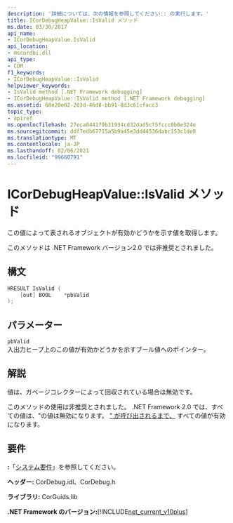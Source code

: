 ```yaml
---
description: '詳細については、次の情報を参照してください:: の実行します。'
title: ICorDebugHeapValue::IsValid メソッド
ms.date: 03/30/2017
api_name:
- ICorDebugHeapValue.IsValid
api_location:
- mscordbi.dll
api_type:
- COM
f1_keywords:
- ICorDebugHeapValue::IsValid
helpviewer_keywords:
- IsValid method [.NET Framework debugging]
- ICorDebugHeapValue::IsValid method [.NET Framework debugging]
ms.assetid: 68e20e62-203d-46d8-bb91-8d3c61cfacc3
topic_type:
- apiref
ms.openlocfilehash: 27eca844170b31934cd32dad5cf5fccc0b0e324e
ms.sourcegitcommit: ddf7edb67715a5b9a45e3dd44536dabc153c1de0
ms.translationtype: MT
ms.contentlocale: ja-JP
ms.lasthandoff: 02/06/2021
ms.locfileid: "99660791"
---
```

# <a name="icordebugheapvalueisvalid-method"></a>ICorDebugHeapValue::IsValid メソッド

この値によって表されるオブジェクトが有効かどうかを示す値を取得します。  
  
 このメソッドは .NET Framework バージョン2.0 では非推奨とされました。  
  
## <a name="syntax"></a>構文  
  
```cpp  
HRESULT IsValid (  
    [out] BOOL    *pbValid  
);  
```  
  
## <a name="parameters"></a>パラメーター  

 `pbValid`  
 入出力ヒープ上のこの値が有効かどうかを示すブール値へのポインター。  
  
## <a name="remarks"></a>解説  

 値は、ガベージコレクターによって回収されている場合は無効です。  
  
 このメソッドの使用は非推奨とされました。 .NET Framework 2.0 では、すべての値は、"の値は無効になります。 [" が呼び出されるまで、](icordebugcontroller-continue-method.md) すべての値が有効になります。  
  
## <a name="requirements"></a>要件  

 **:**「[システム要件](../../get-started/system-requirements.md)」を参照してください。  
  
 **ヘッダー:** CorDebug.idl、CorDebug.h  
  
 **ライブラリ:** CorGuids.lib  
  
 **.NET Framework のバージョン:**[!INCLUDE[net_current_v10plus](../../../../includes/net-current-v10plus-md.md)]
